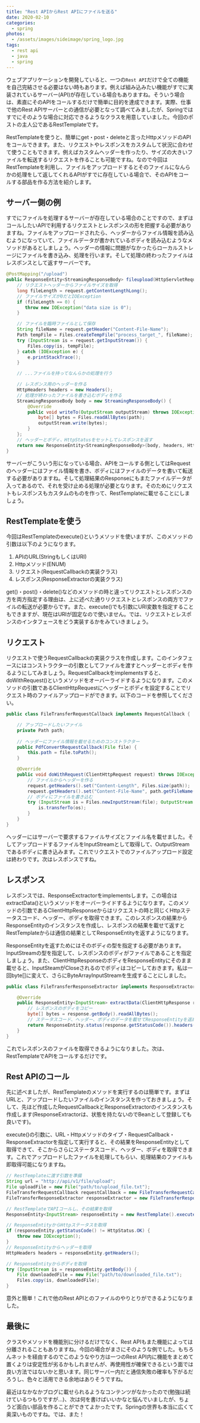 ```yaml
---
title: "Rest APIからRest APIにファイルを送る"
date: 2020-02-10
categories: 
  - spring
photos:
  - /assets/images/sideimage/spring_logo.jpg
tags:
  - rest api
  - java
  - spring
---
```


ウェブアプリケーションを開発していると、一つの`Rest API`だけで全ての機能を自己完結させる必要はない時もあります。例えば組み込みたい機能がすでに実装されているサーバー(API)が存在している場合もありますね。そういう場合は、素直にそのAPIをコールするだけで簡単に目的を達成できます。実際、仕事で他のRest APIサーバーとの通信が必要となって調べてみましたが、Springではすでにそのような場合に対応できるようなクラスを用意していました。今回のポストの主人公であるRestTemplateです。

RestTemplateを使うと、簡単にget・post・deleteと言ったHttpメソッドのAPIをコールできます。また、リクエストやレスポンスをカスタムして状況に合わせて使うこともできます。例えばカスタムヘッダーを作ったり、サイズの大きいファイルを転送するリクエストを作ることも可能ですね。なので今回はRestTemplateを利用し、ファイルをアップロードするとそのファイルになんらかの処理をして返してくれるAPIがすでに存在している場合で、そのAPIをコールする部品を作る方法を紹介します。

## サーバー側の例

すでにファイルを処理するサーバーが存在している場合のことですので、まずはコールしたいAPIで利用するリクエストとレスポンスの形を把握する必要がありますね。ファイルをアップロードされたら、ヘッダーからファイル情報を読み込むようになっていて、ファイルデータが書かれているボディを読み込むようなメソッドがあるとしましょう。ヘッダーの情報に問題がなかったらローカルストレージにファイルを書き込み、処理を行います。そして処理の終わったファイルはレスポンスとして返すサーバーです。

```java
@PostMapping("/upload")
public ResponseEntity<StreamingResponseBody> fileupload(HttpServletRequest request) {
    // リクエストヘッダーからファイルサイズを取得
    long fileLength = request.getContentLengthLong();
    // ファイルサイズが0だとIOException
    if (fileLength == 0) {
       throw new IOException("data size is 0");
    }

    // ファイルを臨時ファイルとして保存
    String fileName = request.getHeader("Content-File-Name");
    Path tempFile = Files.createTempFile("process_target_", fileName);
    try (InputStream is = request.getInputStream()) {
        Files.copy(is, tempFile);
    } catch (IOException e) {
        e.printStackTrace();
    }

    // ...ファイルを持ってなんらかの処理を行う

    // レスポンス用のヘッダーを作る
    HttpHeaders headers = new Headers();
    // 処理が終わったファイルを書き込むボディを作る
    StreamingResponseBody body = new StreamingResponseBody() {
        @Override
        public void writeTo(OutputStream outputStream) throws IOException {
            byte[] bytes = Files.readAllBytes(path);
            outputStream.write(bytes);
        }
    };
    // ヘッダーとボディ、HttpStatusをセットしてレスポンスを返す
    return new ResponseEntity<StreamingResponseBody>(body, headers, HttpStatus.OK);
}
```

サーバーがこういう形になっている場合、APIをコールする側としてはRequestのヘッダーにはファイル情報を書き、ボディにはファイルのデータを書いて転送する必要がありますね。そして処理結果のResponseにもまたファイルデータが入ってあるので、それを受け止める処理が必要となります。そのためにリクエストもレスポンスもカスタムのものを作って、RestTemplateに載せることにしましょう。

## RestTemplateを使う

今回はRestTemplateのexecute()というメソッドを使いますが、このメソッドの引数は以下のようになります。

1. APIのURL(StringもしくはURI)
2. Httpメソッド(ENUM)
3. リクエスト(RequestCallbackの実装クラス)
4. レスポンス(ResponseExtractorの実装クラス)

get()・post()・delete()などのメソッドの時と違ってリクエストとレスポンスの方を両方指定する理由は、上に述べた通りリクエストとレスポンスの両方でファイルの転送が必要からです。また、execute()でも引数にURI変数を指定することもできますが、現在はURIが固定なので使いません。では、リクエストとレスポンスのインタフェースをどう実装するかをみていきましょう。

## リクエスト

リクエストで使うRequestCallbackの実装クラスを作成します。このインタフェースにはコンストラクターの引数としてファイルを渡すとヘッダーとボディを作るようにしてみましょう。RequestCallbackをimplementsすると、doWithRequest()というメソッドをオーバーライドするようになります。このメソッドの引数であるClientHttpRequestにヘッダーとボディを設定することでリクエスト時のファイルアップロードができます。以下のコードを参照してください。

```java
public class FileTransferRequestCallback implements RequestCallback {

    // アップロードしたいファイル
    private Path path;
    
    // ヘッダーにファイル情報を載せるためのコンストラクター
    public PdfConvertRequestCallback(File file) {
        this.path = file.toPath();
    }

    @Override
    public void doWithRequest(ClientHttpRequest request) throws IOException {
        // ファイルからヘッダーを作る
        request.getHeaders().set("Content-Length", Files.size(path));
        request.getHeaders().set("Content-File-Name", path.getFileName().toString());
        // ボディにファイルを書き込む
        try (InputStream is = Files.newInputStream(file); OutputStream os = request.getBody()) {
            is.transferTo(os);
        }
    }
}
```

ヘッダーにはサーバーで要求するファイルサイズとファイル名を載せました。そしてアップロードするファイルをInputStreamとして取得して、OutputStreamであるボディに書き込みます。これでリクエストでのファイルアップロード設定は終わりです。次はレスポンスですね。

## レスポンス

レスポンスでは、ResponseExctractorをimplementsします。この場合はextractData()というメソッドをオーバーライドするようになります。このメソッドの引数であるClientHttpResponseからはリクエストの時と同じくHttpステータスコード、ヘッダー、ボディを取得できます。このレスポンスの結果からResponseEntityのインスタンスを作成し、レスポンスの結果を載せて返すとRestTemplateからは通信の結果としてResponseEntityを返すようになります。

ResponseEntityを返すためにはそのボディの型を指定する必要があります。InputStreamの型を指定して、レスポンスのボディがファイルであることを指定しましょう。また、ClientHttpResponseのボディをResponseEntityにそのまま載せると、InputSteamがCloseされるのでボディはコピーしておきます。私は一回byte[]に変えて、さらにByteArrayInputStreamを生成することにしました。

```java
public class FileTransferResponseExtractor implements ResponseExtractor<ResponseEntity<InputStream>> {

    @Override
    public ResponseEntity<InputStream> extractData(ClientHttpResponse response) throws IOException {
        // レスポンスのボディをコピー
        byte[] bytes = response.getBody().readAllBytes();
        // ステータスコード、ヘッダー、ボディのデータを載せてResponseEntityを返却
        return ResponseEntity.status(response.getStatusCode()).headers(response.getHeaders()).body(new ByteArrayInputStream(bytes));
    }
}
```

これでレスポンスのファイルを取得できるようになりました。次は、RestTemplateでAPIをコールするだけです。

## Rest APIのコール

先に述べましたが、RestTemplateのメソッドを実行するのは簡単です。まずはURLと、アップロードしたいファイルのインスタンスを作っておきましょう。そして、先ほど作成したRequestCallbackとResponseExtractorのインスタンスも作成します(ResponseExtractorは、状態を持たないのでBeanとして登録しても良いです)。

execute()の引数に、URL・Httpメソッドのタイプ・RequestCallback・ResponseExtractorを指定して実行すると、その結果をResponseEntityとして取得できて、そこからさらにステータスコード、ヘッダー、ボディを取得できます。これでアップロードしたファイルを処理してもらい、処理結果のファイルも即取得可能になりますね。

```java
// RestTemplateに渡す引数を準備
String url = "http://api/v1/file/upload";
File uploadFile = new File("path/to/upload_file.txt");
FileTransferRequestCallback requestCallback = new FileTransferRequestCallback(uploadFile);
FileTransferResponseExtractor responseExtractor = new FileTransferResponseExtractor();

// RestTemplateでAPIコールし、その結果を取得
ResponseEntity<InputStream> responseEntity = new RestTemplate().execute(url, HttpMethod.POST, requestCallback, responseExtractor);

// ResponseEntityからHttpステータスを取得
if (responseEntity.getStatusCode() != HttpStatus.OK) {
    throw new IOException();
}
// ResponseEntityからヘッダーを取得
HttpHeaders headers = responseEntity.getHeaders();

// ResponseEntityからボディを取得
try (InputStream is = responseEntity.getBody()) {
    File downloadedFile = new File("path/to/downloaded_file.txt");
    Files.copy(is, downloadedFile);
}
```

意外と簡単！これで他のRest APIとのファイルのやりとりができるようになりました。

## 最後に

クラスやメソッドを機能別に分けるだけでなく、Rest APIもまた機能によっては分離されることもありますね。今回の場合がまさにそのような例でした。もちろんネットを経由するのでこのようなやり方は一つのRest API内に機能をまとめて置くよりは安定性が劣るかもしれませんが、再使用性が確保できるという面では良い方法ではないかと思います。同じサーバー内だと通信失敗の確率も下がるだろうし、色々と活用できる余地はありそうですね。

最近はなかなかブログに載せられるようなコンテンツがなかったので(勉強は続けているつもりですが…)、次は何を書けばいいかなと悩んでいましたが、ちょうど面白い部品を作ることができてよかったです。Springの世界も本当に広くて奥深いものですね。では、また！
